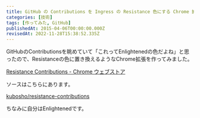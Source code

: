 ```yaml
---
title: GitHub の Contributions を Ingress の Resistance 色にする Chrome 拡張を作った
categories: [技術]
tags: [作ってみた, GitHub]
publishedAt: 2015-04-06T00:00:00.000Z
revisedAt: 2022-11-28T15:38:52.335Z
---
```


GitHubのContributionsを眺めていて「これってEnlightenedの色だよね」と思ったので、Resistanceの色に置き換えるようなChrome拡張を作ってみました。

[Resistance Contributions - Chrome ウェブストア](https://chrome.google.com/webstore/detail/resistance-contributions/codbppehieinnfafggcefkipfajcapep)

ソースはこちらにあります。

[kubosho/resistance-contributions](https://github.com/kubosho/resistance-contributions)

ちなみに自分はEnlightenedです。
